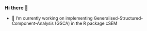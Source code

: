 ### Hi there 👋

<!--
**emstruong/emstruong** is a ✨ _special_ ✨ repository because its `README.md` (this file) appears on your GitHub profile.
-->

- 🔭 I’m currently working on implementing Generalised-Structured-Component-Analysis (GSCA) in the R package cSEM

